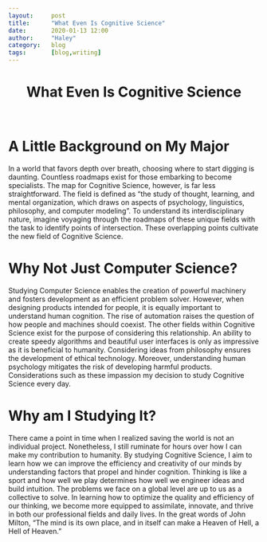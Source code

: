 ```yaml
---
layout:     post
title:      "What Even Is Cognitive Science"
date:       2020-01-13 12:00
author:     "Haley"
category:   blog
tags:       [blog,writing]
---
```


<h1 style="text-align: center;">What Even Is Cognitive Science</h1>
<br>

# A Little Background on My Major
In a world that favors depth over breath, choosing where to start digging is daunting. Countless roadmaps exist for those embarking to become specialists. The map for Cognitive Science, however, is far less straightforward. The field is defined as “the study of thought, learning, and mental organization, which draws on aspects of psychology, linguistics, philosophy, and computer modeling”. To understand its interdisciplinary nature, imagine voyaging through the roadmaps of these unique fields with the task to identify points of intersection. These overlapping points cultivate the new field of Cognitive Science. 

# Why Not Just Computer Science?
Studying Computer Science enables the creation of powerful machinery and fosters development as an efficient problem solver. However, when designing products intended for people, it is equally important to understand human cognition. The rise of automation raises the question of how people and machines should coexist. The other fields within Cognitive Science exist for the purpose of considering this relationship. An ability to create speedy algorithms and beautiful user interfaces is only as impressive as it is beneficial to humanity. Considering ideas from philosophy ensures the development of ethical technology. Moreover, understanding human psychology mitigates the risk of developing harmful products. Considerations such as these impassion my decision to study Cognitive Science every day.

# Why am I Studying It?
There came a point in time when I realized saving the world is not an individual project. Nonetheless, I still ruminate for hours over how I can make my contribution to humanity. By studying Cognitive Science, I aim to learn how we can improve the efficiency and creativity of our minds by understanding factors that propel and hinder cognition. Thinking is like a sport and how well we play determines how well we engineer ideas and build intuition. The problems we face on a global level are up to us as a collective to solve. In learning how to optimize the quality and efficiency of our thinking, we become more equipped to assimilate, innovate, and thrive in both our professional fields and daily lives. In the great words of John Milton, “The mind is its own place, and in itself can make a Heaven of Hell, a Hell of Heaven.”

